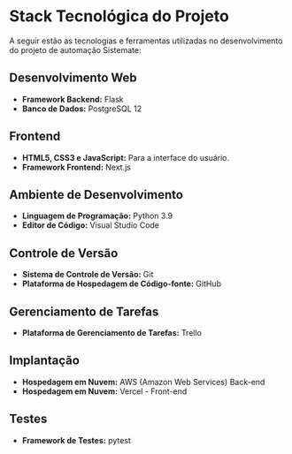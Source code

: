 # Stack Tecnológica do Projeto

A seguir estão as tecnologias e ferramentas utilizadas no desenvolvimento do projeto de automação Sistemate:

<!------------------------------------------------------------------------------------------------------------------------->

## Desenvolvimento Web

- **Framework Backend:** Flask
- **Banco de Dados:** PostgreSQL 12

## Frontend

- **HTML5, CSS3 e JavaScript:** Para a interface do usuário.
- **Framework Frontend:** Next.js

## Ambiente de Desenvolvimento

- **Linguagem de Programação:** Python 3.9
- **Editor de Código:** Visual Studio Code

## Controle de Versão

- **Sistema de Controle de Versão:** Git
- **Plataforma de Hospedagem de Código-fonte:** GitHub

## Gerenciamento de Tarefas

- **Plataforma de Gerenciamento de Tarefas:** Trello

## Implantação

- **Hospedagem em Nuvem:** AWS (Amazon Web Services) Back-end
- **Hospedagem em Nuvem:** Vercel - Front-end

## Testes

- **Framework de Testes:** pytest
